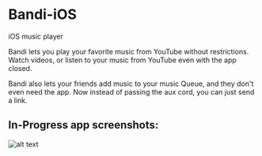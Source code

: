 # Bandi-iOS
iOS music player

Bandi lets you play your favorite music from YouTube without restrictions. Watch videos, or listen to your music from YouTube even with the app closed. 

Bandi also lets your friends add music to your music Queue, and they don't even need the app. Now instead of passing the aux cord, you can just send a link.

## In-Progress app screenshots: 
![alt text](https://i.imgur.com/1TiQnhH.jpg)

